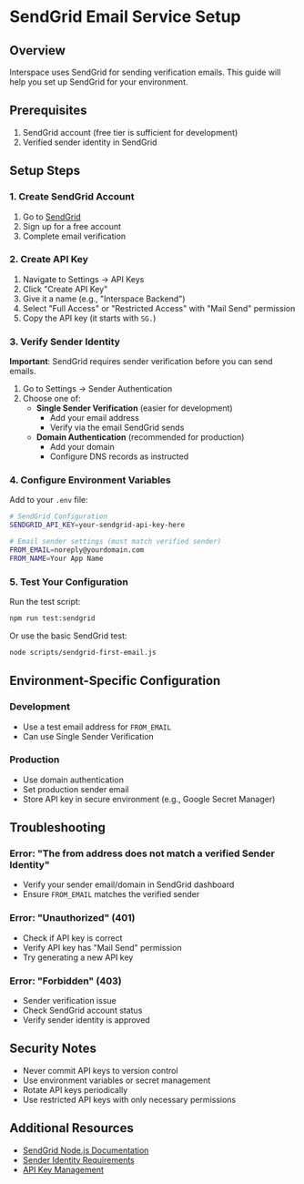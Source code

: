 # SendGrid Email Service Setup

## Overview

Interspace uses SendGrid for sending verification emails. This guide will help you set up SendGrid for your environment.

## Prerequisites

1. SendGrid account (free tier is sufficient for development)
2. Verified sender identity in SendGrid

## Setup Steps

### 1. Create SendGrid Account

1. Go to [SendGrid](https://sendgrid.com)
2. Sign up for a free account
3. Complete email verification

### 2. Create API Key

1. Navigate to Settings → API Keys
2. Click "Create API Key"
3. Give it a name (e.g., "Interspace Backend")
4. Select "Full Access" or "Restricted Access" with "Mail Send" permission
5. Copy the API key (it starts with `SG.`)

### 3. Verify Sender Identity

**Important**: SendGrid requires sender verification before you can send emails.

1. Go to Settings → Sender Authentication
2. Choose one of:
   - **Single Sender Verification** (easier for development)
     - Add your email address
     - Verify via the email SendGrid sends
   - **Domain Authentication** (recommended for production)
     - Add your domain
     - Configure DNS records as instructed

### 4. Configure Environment Variables

Add to your `.env` file:

```bash
# SendGrid Configuration
SENDGRID_API_KEY=your-sendgrid-api-key-here

# Email sender settings (must match verified sender)
FROM_EMAIL=noreply@yourdomain.com
FROM_NAME=Your App Name
```

### 5. Test Your Configuration

Run the test script:

```bash
npm run test:sendgrid
```

Or use the basic SendGrid test:

```bash
node scripts/sendgrid-first-email.js
```

## Environment-Specific Configuration

### Development
- Use a test email address for `FROM_EMAIL`
- Can use Single Sender Verification

### Production
- Use domain authentication
- Set production sender email
- Store API key in secure environment (e.g., Google Secret Manager)

## Troubleshooting

### Error: "The from address does not match a verified Sender Identity"
- Verify your sender email/domain in SendGrid dashboard
- Ensure `FROM_EMAIL` matches the verified sender

### Error: "Unauthorized" (401)
- Check if API key is correct
- Verify API key has "Mail Send" permission
- Try generating a new API key

### Error: "Forbidden" (403)
- Sender verification issue
- Check SendGrid account status
- Verify sender identity is approved

## Security Notes

- Never commit API keys to version control
- Use environment variables or secret management
- Rotate API keys periodically
- Use restricted API keys with only necessary permissions

## Additional Resources

- [SendGrid Node.js Documentation](https://docs.sendgrid.com/for-developers/sending-email/quickstart-nodejs)
- [Sender Identity Requirements](https://docs.sendgrid.com/for-developers/sending-email/sender-identity)
- [API Key Management](https://docs.sendgrid.com/ui/account-and-settings/api-keys)